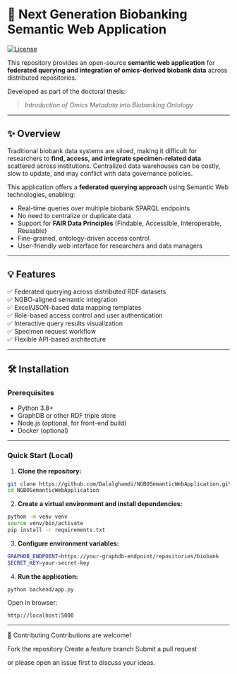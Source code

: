 # 📘 Next Generation Biobanking Semantic Web Application

[![License](https://img.shields.io/badge/license-Apache%202.0-blue.svg)](LICENSE)

This repository provides an open-source **semantic web application** for **federated querying and integration of omics-derived biobank data** across distributed repositories.

Developed as part of the doctoral thesis:

> *Introduction of Omics Metadata into Biobanking Ontology*  

---

## ✨ Overview

Traditional biobank data systems are siloed, making it difficult for researchers to **find, access, and integrate specimen-related data** scattered across institutions. Centralized data warehouses can be costly, slow to update, and may conflict with data governance policies.

This application offers a **federated querying approach** using Semantic Web technologies, enabling:

- Real-time queries over multiple biobank SPARQL endpoints
- No need to centralize or duplicate data
- Support for **FAIR Data Principles** (Findable, Accessible, Interoperable, Reusable)
- Fine-grained, ontology-driven access control
- User-friendly web interface for researchers and data managers

---

## 💡 Features

✅ Federated querying across distributed RDF datasets  
✅ NGBO-aligned semantic integration  
✅ Excel/JSON-based data mapping templates  
✅ Role-based access control and user authentication  
✅ Interactive query results visualization  
✅ Specimen request workflow  
✅ Flexible API-based architecture

---



## 🛠 Installation

### Prerequisites

- Python 3.8+
- GraphDB or other RDF triple store
- Node.js (optional, for front-end build)
- Docker (optional)

---

### Quick Start (Local)

1. **Clone the repository:**

```bash
git clone https://github.com/Dalalghamdi/NGBOSemanticWebApplication.git
cd NGBOSemanticWebApplication
```

2. **Create a virtual environment and install dependencies:**
  
  ```bash
  python -m venv venv
  source venv/bin/activate
  pip install -r requirements.txt
  ```
3. **Configure environment variables:**

  ```bash
  GRAPHDB_ENDPOINT=https://your-graphdb-endpoint/repositories/biobank
  SECRET_KEY=your-secret-key
  ```

4. **Run the application:**

```
python backend/app.py
```
Open in browser:
```
http://localhost:5000
```

---
🤝 Contributing
Contributions are welcome!

Fork the repository
Create a feature branch
Submit a pull request

or please open an issue first to discuss your ideas.


